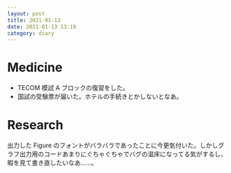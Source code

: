 ```yaml
---
layout: post
title: 2021-01-13
date: 2021-01-13 13:19
category: diary
---
```


# Medicine
- TECOM 模試 A ブロックの復習をした。
- 国試の受験票が届いた。ホテルの手続きとかしないとなあ。

# Research
出力した Figure のフォントがバラバラであったことに今更気付いた。しかしグラフ出力用のコードあまりにぐちゃぐちゃでバグの温床になってる気がするし、暇を見て書き直したいなあ……。